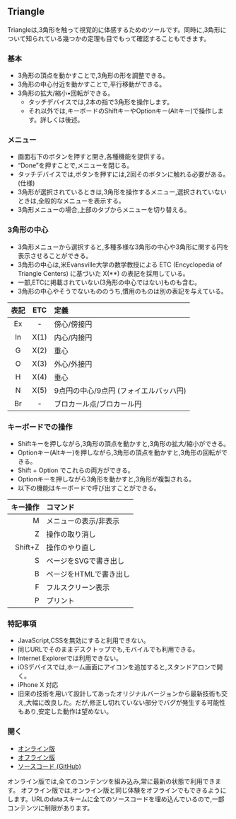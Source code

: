 ## Triangle

Triangleは,3角形を触って視覚的に体感するためのツールです。同時に,3角形について知られている幾つかの定理も目でもって確認することもできます。

### 基本
- 3角形の頂点を動かすことで,3角形の形を調整できる。
- 3角形の中心付近を動かすことで,平行移動ができる。
- 3角形の拡大/縮小•回転ができる。
    * タッチデバイスでは,2本の指で3角形を操作します。
    * それ以外では,キーボードのShiftキーやOptionキー(Altキー)で操作します。詳しくは後述。

### メニュー
- 画面右下のボタンを押すと開き,各種機能を提供する。
- “Done”を押すことで,メニューを閉じる。
- タッチデバイスでは,ボタンを押すには,2回そのボタンに触れる必要がある。(仕様)
- 3角形が選択されているときは,3角形を操作するメニュー,選択されていないときは,全般的なメニューを表示する。
- 3角形メニューの場合,上部のタブからメニューを切り替える。

### 3角形の中心
- 3角形メニューから選択すると,多種多様な3角形の中心や3角形に関する円を表示させることができる。
- 3角形の中心は,米Evansville大学の数学教授による ETC (Encyclopedia of Triangle Centers) に基づいた X(**) の表記を採用している。
- 一部,ETCに掲載されていない(3角形の中心ではない)ものも含む。
- 3角形の中心やそうでないもののうち,慣用のものは別の表記を与えている。

| 表記 | ETC  | 定義                             |
|:---:|:----:|:---------------------------------|
| Ex  |   -  | 傍心/傍接円                        |
| In  | X(1) | 内心/内接円                        |
|  G  | X(2) | 重心                              |
|  O  | X(3) | 外心/外接円                        |
|  H  | X(4) | 垂心                              |
|  N  | X(5) | 9点円の中心/9点円 (フォイエルバッハ円) |
| Br  |   -  | ブロカール点/ブロカール円             |

### キーボードでの操作
- Shiftキーを押しながら,3角形の頂点を動かすと,3角形の拡大/縮小ができる。
- Optionキー(Altキー)を押しながら,3角形の頂点を動かすと,3角形の回転ができる。
- Shift + Option でこれらの両方ができる。
- Optionキーを押しながら3角形を動かすと,3角形が複製される。
- 以下の機能はキーボードで呼び出すことができる。

| キー操作  | コマンド      |
|--------:|:-------------|
| M | メニューの表示/非表示  |
| Z | 操作の取り消し        |
| Shift+Z | 操作のやり直し  |
| S | ページをSVGで書き出し  |
| B | ページをHTMLで書き出し |
| F | フルスクリーン表示     |
| P | プリント             |

### 特記事項
- JavaScript,CSSを無効にすると利用できない。
- 同じURLでそのままデスクトップでも,モバイルでも利用できる。
- Internet Explorerでは利用できない。
- iOSデバイスでは,ホーム画面にアイコンを追加すると,スタンドアロンで開く。
- iPhone X 対応
- 旧来の技術を用いて設計してあったオリジナルバージョンから最新技術も交え,大幅に改良した。だが,修正し切れていない部分でバグが発生する可能性もあり,安定した動作は望めない。

### 開く
- [オンライン版](https://akimikimikimikimikimikimika.github.io/Triangle/Triangle.html "Triangleオンライン版")
- [オフライン版](https://akimikimikimikimikimikimika.github.io/Triangle/offline.html "Triangleオフライン版")
- [ソースコード (GitHub)](https://github.com/akimikimikimikimikimikimika/Triangle "ソースコード")

オンライン版では,全てのコンテンツを組み込み,常に最新の状態で利用できます。
オフライン版では,オンライン版と同じ体験をオフラインでもできるようにします。URLのdataスキームに全てのソースコードを埋め込んでいるので,一部コンテンツに制限があります。
